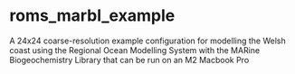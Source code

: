 # roms_marbl_example
A 24x24 coarse-resolution example configuration for modelling the Welsh coast using the Regional Ocean Modelling System with the MARine Biogeochemistry Library that can be run on an M2 Macbook Pro
